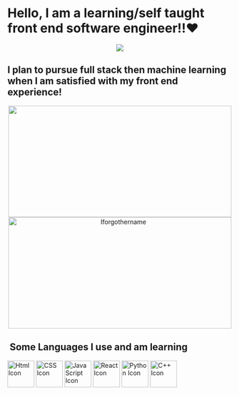 <H1>Hello, I am a learning/self taught front end software engineer‼❤</H1> 
<p align="center">
  <img src="https://i.pinimg.com/1200x/04/61/27/046127230a10842ea07ec0f50f9a48de.jpg">
<h2>I plan to pursue full stack then machine learning when I am satisfied with my front end experience!</h2>
  <p align="center">
<img src="https://media.tenor.com/KIy1yJZYtUcAAAAM/konata-izumi-izumi-konata.gif" width="500" height="250">
<img src="https://i.pinimg.com/736x/b3/e4/f4/b3e4f44d55628f36420ca76741665717.jpg" alt="Iforgothername"width="500" height="250" >
 <!---->

<h2> &nbsp;Some Languages I use and am learning </h2>
 <p align="left">
  <img src="https://cdn.jsdelivr.net/gh/devicons/devicon@latest/icons/html5/html5-original-wordmark.svg" alt="Html Icon" width="60" height="60"/>
  <img src="https://cdn.jsdelivr.net/gh/devicons/devicon@latest/icons/css3/css3-original-wordmark.svg" alt="CSS Icon" Width="60" Height="60" />
  <img src="https://cdn.jsdelivr.net/gh/devicons/devicon@latest/icons/javascript/javascript-original.svg" alt="JavaScript Icon" Width="60" Height="60" />
  <img src="https://cdn.jsdelivr.net/gh/devicons/devicon@latest/icons/react/react-original-wordmark.svg" alt="React Icon" Width="60" Height="60" />
  <img src="https://cdn.jsdelivr.net/gh/devicons/devicon@latest/icons/python/python-original-wordmark.svg" alt="Python Icon" Width="60" Height="60"  />
  <img src="https://cdn.jsdelivr.net/gh/devicons/devicon@latest/icons/cplusplus/cplusplus-original.svg" alt="C++ Icon" Width="60" Height="60" />
          
          
          
          
